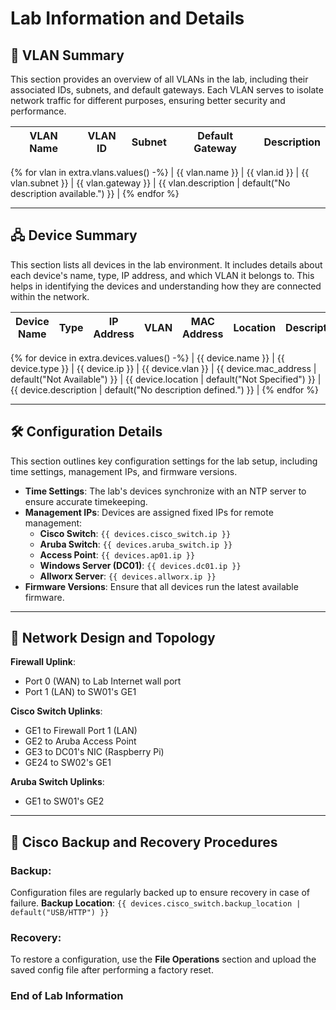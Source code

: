 # Lab Information and Details

## 🔶 VLAN Summary

This section provides an overview of all VLANs in the lab, including their associated IDs, subnets, and default gateways. Each VLAN serves to isolate network traffic for different purposes, ensuring better security and performance.

| **VLAN Name** | **VLAN ID** | **Subnet**         | **Default Gateway** | **Description**                          |
|---------------|-------------|--------------------|---------------------|------------------------------------------|
{% for vlan in extra.vlans.values() -%}
| {{ vlan.name }} | {{ vlan.id }} | {{ vlan.subnet }} | {{ vlan.gateway }} | {{ vlan.description | default("No description available.") }} |
{% endfor %}

---

## 🖧 Device Summary

This section lists all devices in the lab environment. It includes details about each device's name, type, IP address, and which VLAN it belongs to. This helps in identifying the devices and understanding how they are connected within the network.

| **Device Name** | **Type**          | **IP Address**     | **VLAN**   | **MAC Address**        | **Location**            | **Description**                                  |
|-----------------|-------------------|--------------------|-----------|------------------------|-------------------------|--------------------------------------------------|
{% for device in extra.devices.values() -%}
| {{ device.name }} | {{ device.type }}  | {{ device.ip }}     | {{ device.vlan }} | {{ device.mac_address | default("Not Available") }} | {{ device.location | default("Not Specified") }} | {{ device.description | default("No description defined.") }} |
{% endfor %}

---

## 🛠️ Configuration Details

This section outlines key configuration settings for the lab setup, including time settings, management IPs, and firmware versions.

- **Time Settings**: The lab's devices synchronize with an NTP server to ensure accurate timekeeping.
- **Management IPs**: Devices are assigned fixed IPs for remote management:
    - **Cisco Switch**: `{{ devices.cisco_switch.ip }}`
    - **Aruba Switch**: `{{ devices.aruba_switch.ip }}`
    - **Access Point**: `{{ devices.ap01.ip }}`
    - **Windows Server (DC01)**: `{{ devices.dc01.ip }}`
    - **Allworx Server**: `{{ devices.allworx.ip }}`
- **Firmware Versions**: Ensure that all devices run the latest available firmware.

---

## 🔄 Network Design and Topology

**Firewall Uplink**:

- Port 0 (WAN) to Lab Internet wall port
- Port 1 (LAN) to SW01's GE1

**Cisco Switch Uplinks**:

- GE1 to Firewall Port 1 (LAN)
- GE2 to Aruba Access Point
- GE3 to DC01's NIC (Raspberry Pi)
- GE24 to SW02's GE1

**Aruba Switch Uplinks**:

- GE1 to SW01's GE2

---

## 💾 Cisco Backup and Recovery Procedures

### Backup:
Configuration files are regularly backed up to ensure recovery in case of failure. **Backup Location**: `{{ devices.cisco_switch.backup_location | default("USB/HTTP") }}`
  
### Recovery:
To restore a configuration, use the **File Operations** section and upload the saved config file after performing a factory reset.

### End of Lab Information
